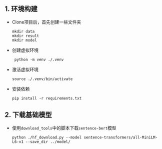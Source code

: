 ## 1. 环境构建

- Clone项目后，首先创建一些文件夹

  ```shell
  mkdir data
  mkdir result
  mkdir model
  ```

- 创建虚拟环境

   ```shell
    python -m venv ./.venv
   ```

- 激活虚拟环境

  ```shell
  source ./.venv/bin/activate
  ```

- 安装依赖

  ```shell
  pip install -r requirements.txt
  ```

## 2. 下载基础模型

- 使用`download_tools`中的脚本下载`sentence-bert`模型

  ```shell
  python ./hf_download.py --model sentence-transformers/all-MiniLM-L6-v1 --save_dir ../model/
  ```

